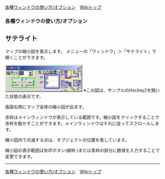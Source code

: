 
[各種ウィンドウの使い方/オプション](./wnd-use-opt)&emsp;[Wikiトップ](./)

### 各種ウィンドウの使い方/オプション
## サテライト


マップの縮小図を表示します。 メニューの「ウィンドウ」＞「サテライト」で開くことができます。


![sate.png](./img/sate.png) ※この図は、サンプルのHockey2を開いた状態の表示です。

画面右側にマップ全体の縮小図が出ます。

赤枠はメインウィンドウが表示している範囲です。縮小図をクリックすることで赤枠を動かすことができます。メインウィンドウはそれに従ってスクロールします。

縮小図内で点滅する点は、オブジェクトの位置を表しています。

縮小図の表示範囲は矢印ボタン(緑枠 )または青枠の部分に数値を入力することで変更できます。



***

[各種ウィンドウの使い方/オプション](./wnd-use-opt)&emsp;[Wikiトップ](./)

